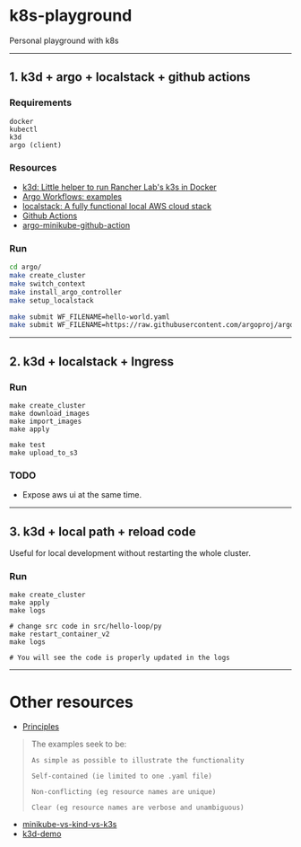 # k8s-playground

Personal playground with k8s

___

## 1. k3d + argo + localstack + github actions

### Requirements
    docker
    kubectl
    k3d
    argo (client)

### Resources

- [k3d: Little helper to run Rancher Lab's k3s in Docker](https://github.com/rancher/k3d)
- [Argo Workflows: examples](https://argoproj.github.io/argo/examples)
- [localstack: A fully functional local AWS cloud stack](https://github.com/localstack/localstack)
- [Github Actions](https://github.com/features/actions)
- [argo-minikube-github-action](https://github.com/katilp/argo-minikube-github-action)

### Run

```bash
cd argo/
make create_cluster
make switch_context
make install_argo_controller
make setup_localstack

make submit WF_FILENAME=hello-world.yaml
make submit WF_FILENAME=https://raw.githubusercontent.com/argoproj/argo/a24bc944822c9f5eed92c0b5b07284d7992908fa/examples/dag-coinflip.yaml

```

___
## 2. k3d + localstack + Ingress

### Run

```
make create_cluster
make download_images
make import_images
make apply

make test
make upload_to_s3
```

### TODO

- Expose aws ui at the same time.

___
## 3. k3d + local path + reload code

Useful for local development without restarting the whole cluster.

### Run
```
make create_cluster
make apply
make logs

# change src code in src/hello-loop/py
make restart_container_v2
make logs

# You will see the code is properly updated in the logs
```

___

# Other resources


- [Principles](https://github.com/ContainerSolutions/kubernetes-examples)
> The examples seek to be:
>
>     As simple as possible to illustrate the functionality
>
>     Self-contained (ie limited to one .yaml file)
>
>     Non-conflicting (eg resource names are unique)
>
>     Clear (eg resource names are verbose and unambiguous)
- [minikube-vs-kind-vs-k3s](https://brennerm.github.io/posts/minikube-vs-kind-vs-k3s.html)
- [k3d-demo](https://github.com/iwilltry42/k3d-demo)
